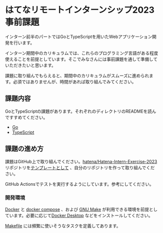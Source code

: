# はてなリモートインターンシップ2023事前課題

インターン前半のパートではGoとTypeScriptを用いたWebアプリケーション開発を行います。

インターン期間中のカリキュラムでは、これらのプログラミング言語がある程度使えることを前提としています。そこでみなさんには事前課題を通して準備していただきたいと思います。

課題に取り組んでもらえると、期間中のカリキュラムがスムーズに進められます。必須ではありませんが、時間があれば取り組んでみてください。

## 課題内容

GoとTypeScriptの課題があります。それぞれのディレクトリのREADMEを読んですすめてください。

- [Go](./golang/README.md)
- [TypeScript](./typescript/README.md)

## 課題の進め方

課題はGitHub上で取り組んでください。[hatena/Hatena-Intern-Exercise-2023](https://github.com/hatena/Hatena-Intern-Exercise-2023) リポジトリを[テンプレートとして](https://docs.github.com/github/creating-cloning-and-archiving-repositories/creating-a-repository-on-github/creating-a-repository-from-a-template) 、自分のリポジトリを作って取り組んでください。

GitHub Actionsでテストを実行するようにしています。参考にしてください。

### 開発環境

[Docker](https://www.docker.com) と [docker compose](https://docs.docker.com/compose/) 、および [GNU Make](https://www.gnu.org/software/make/) が利用できる環境を前提としています。必要に応じて[Docker Desktop](https://www.docker.com/products/docker-desktop) などをインストールしてください。

[Makefile](./Makefile) には頻繁に使いそうなタスクを定義してあります。
